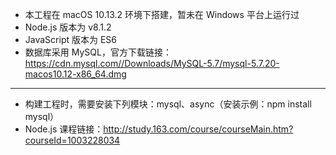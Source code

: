 * 本工程在 macOS 10.13.2 环境下搭建，暂未在 Windows 平台上运行过
* Node.js 版本为 v8.1.2
* JavaScript 版本为 ES6
* 数据库采用 MySQL，官方下载链接：https://cdn.mysql.com//Downloads/MySQL-5.7/mysql-5.7.20-macos10.12-x86_64.dmg

---
* 构建工程时，需要安装下列模块：mysql、async（安装示例：npm install mysql）
* Node.js 课程链接：http://study.163.com/course/courseMain.htm?courseId=1003228034



